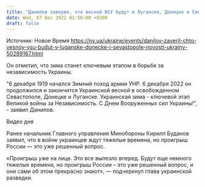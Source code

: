 ```yaml
---
title: "Данилов заверил, что весной ВСУ будут в Луганске, Донецке и Севастополе"
date: Wed, 07 Dec 2022 01:56:00 +0200
draft: false
---
```

Источник: Новое Время https://nv.ua/ukraine/events/danilov-zaveril-chto-vesnoy-vsu-budut-v-luganske-donecke-i-sevastopole-novosti-ukrainy-50289167.html


Он отметил, что зима станет ключевым этапом в борьбе за независимость Украины.

"6 декабря 1919 начался Зимний поход армии УНР. 6 декабря 2022 он продолжился и закончится Украинской весной в освобожденном Севастополе, Донецке и Луганске. Украинская зима - ключевой этап Великой войны за Независимость. С Днем Вооруженных сил Украины!", - заявил Данилов.

 Видео дня   

Ранее начальник Главного управления Минобороны Кирилл Буданов заявил, что в войне украинцев ждут тяжелые времена, но проигрыш России — это уже решенный вопрос.

«Проигрыш уже на лице. Это все вылезло вперед. Будут еще немного тяжелые времена, но проигрыш России – это уже решенный вопрос, и они сами об этом прекрасно знают», — подчеркнул глава украинской разведки.
